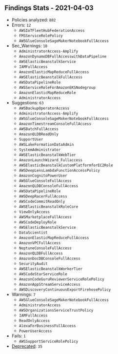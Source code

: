 ## Findings Stats - 2021-04-03

- Policies analyzed: `802`
- Errors: `12`
  - `AWSIoTFleetHubFederationAccess`
  - `FMSServiceRolePolicy`
  - `AWSGlueConsoleSageMakerNotebookFullAccess`
- Sec_Warnings: `10`
  - `AdministratorAccess-Amplify`
  - `AmazonDynamoDBFullAccesswithDataPipeline`
  - `AWSElasticBeanstalkService`
  - `IAMFullAccess`
  - `AmazonElasticMapReduceFullAccess`
  - `AWSElasticBeanstalkFullAccess`
  - `AWSDataPipelineRole`
  - `AWSServiceRoleForAmazonEKSNodegroup`
  - `AmazonElasticMapReduceRole`
  - `AdministratorAccess`
- Suggestions: `63`
  - `AWSBackupOperatorAccess`
  - `AdministratorAccess-Amplify`
  - `AWSGlueConsoleSageMakerNotebookFullAccess`
  - `AmazonTimestreamConsoleFullAccess`
  - `AWSBatchFullAccess`
  - `AmazonQLDBReadOnly`
  - `SupportUser`
  - `AWSLakeFormationDataAdmin`
  - `SystemAdministrator`
  - `AWSElasticBeanstalkWebTier`
  - `AmazonLaunchWizard_Fullaccess`
  - `AWSElasticBeanstalkCustomPlatformforEC2Role`
  - `AWSDeepLensLambdaFunctionAccessPolicy`
  - `AmazonCognitoPowerUser`
  - `AWSGlueConsoleFullAccess`
  - `AmazonQLDBConsoleFullAccess`
  - `AWSDataPipelineRole`
  - `AWSDeepRacerFullAccess`
  - `AWSCodeCommitReadOnly`
  - `AWSElasticBeanstalkRoleCore`
  - `ViewOnlyAccess`
  - `AWSMarketplaceFullAccess`
  - `AWSCodeDeployRole`
  - `AWSElasticBeanstalkService`
  - `DataScientist`
  - `AmazonElasticMapReduceFullAccess`
  - `AmazonVPCFullAccess`
  - `NeptuneConsoleFullAccess`
  - `AmazonQLDBFullAccess`
  - `AmazonDocDBConsoleFullAccess`
  - `SecurityAudit`
  - `AWSElasticBeanstalkWorkerTier`
  - `AWSCodeStarServiceRole`
  - `AmazonCodeGuruReviewerServiceRolePolicy`
  - `AmazonAppStreamServiceAccess`
  - `AWSDiscoveryContinuousExportFirehosePolicy`
- Warnings: `7`
  - `AWSGlueConsoleSageMakerNotebookFullAccess`
  - `AdministratorAccess`
  - `AWSOrganizationsServiceTrustPolicy`
  - `IAMFullAccess`
  - `ReadOnlyAccess`
  - `AlexaForBusinessFullAccess`
  - `PowerUserAccess`
- Fails: `1`
  - `AWSSupportServiceRolePolicy`
- [Deprecated](../DEPRECATED.json): `35`
